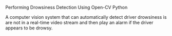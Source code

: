Performing Drowsiness Detection Using Open-CV Python

A computer vision system that can automatically detect driver drowsiness is are not in a real-time video stream and then play an alarm if the driver appears to be drowsy.
